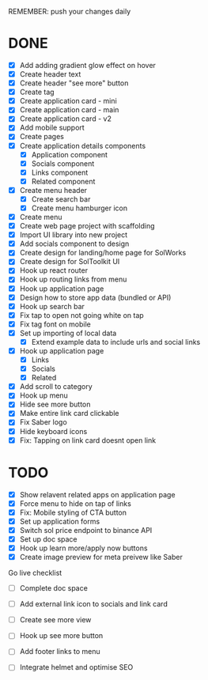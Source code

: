 REMEMBER: push your changes daily

# DONE
- [x] Add adding gradient glow effect on hover
- [x] Create header text
- [x] Create header "see more" button
- [x] Create tag
- [x] Create application card - mini
- [x] Create application card - main
- [x] Create application card - v2
- [x] Add mobile support
- [x] Create pages
- [x] Create application details components
  - [x] Application component
  - [x] Socials component
  - [x] Links component
  - [x] Related component
- [x] Create menu header
  - [x] Create search bar
  - [x] Create menu hamburger icon
- [x] Create menu
- [x] Create web page project with scaffolding
- [x] Import UI library into new project
- [x] Add socials component to design
- [x] Create design for landing/home page for SolWorks
- [x] Create design for SolToolkit UI
- [x] Hook up react router
- [x] Hook up routing links from menu
- [x] Hook up application page
- [x] Design how to store app data (bundled or API)
- [x] Hook up search bar
- [x] Fix tap to open not going white on tap
- [x] Fix tag font on mobile
- [x] Set up importing of local data
  - [x] Extend example data to include urls and social links
- [x] Hook up application page
  - [x] Links
  - [x] Socials
  - [x] Related
- [x] Add scroll to category
- [x] Hook up menu
- [x] Hide see more button
- [x] Make entire link card clickable 
- [x] Fix Saber logo
- [x] Hide keyboard icons
- [x] Fix: Tapping on link card doesnt open link

# TODO
- [x] Show relavent related apps on application page
- [x] Force menu to hide on tap of links
- [x] Fix: Mobile styling of CTA button
- [x] Set up application forms
- [x] Switch sol price endpoint to binance API
- [x] Set up doc space 
- [x] Hook up learn more/apply now buttons
- [x] Create image preview for meta preivew like Saber

Go live checklist
- [ ] Complete doc space
- [ ] Add external link icon to socials and link card

- [ ] Create see more view
- [ ] Hook up see more button
- [ ] Add footer links to menu

- [ ] Integrate helmet and optimise SEO